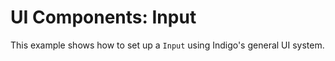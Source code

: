 # UI Components: Input

This example shows how to set up a `Input` using Indigo's general UI system.
